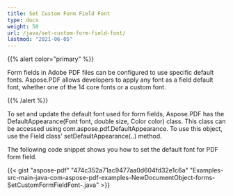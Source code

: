 ```yaml
---
title: Set Custom Form Field Font
type: docs
weight: 50
url: /java/set-custom-form-field-font/
lastmod: "2021-06-05"
---
```


{{% alert color="primary" %}}

Form fields in Adobe PDF files can be configured to use specific default fonts. Aspose.PDF allows developers to apply any font as a field default font, whether one of the 14 core fonts or a custom font.

{{% /alert %}}

To set and update the default font used for form fields, Aspose.PDF has the DefaultAppearance(Font font, double size, Color color) class. This class can be accessed using com.aspose.pdf.DefaultAppearance. To use this object, use the Field class' setDefaultAppearance(..) method.

The following code snippet shows you how to set the default font for PDF form field.

{{< gist "aspose-pdf" "474c352a71ac9477aa0d604fd32e1c6a" "Examples-src-main-java-com-aspose-pdf-examples-NewDocumentObject-forms-SetCustomFormFieldFont-.java" >}}



